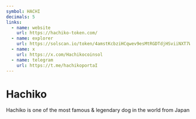 ```yaml
---
symbol: HACHI
decimals: 5
links:
  - name: website
    url: https://hachiko-token.com/
  - name: explorer
    url: https://solscan.io/token/4amstKcbziHCqwev9esMtRGDTdjHSviiNXT7WtajgjUq
  - name: x
    url: https://x.com/Hachikocoinsol
  - name: telegram
    url: https://t.me/hachikoportaI
---
```


# Hachiko

Hachiko is one of the most famous & legendary dog in the world from Japan
